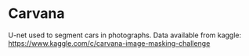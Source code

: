 # Carvana
U-net used to segment cars in photographs. Data available from kaggle: https://www.kaggle.com/c/carvana-image-masking-challenge 
